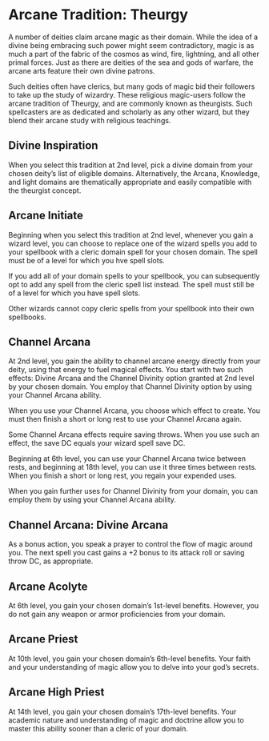 # Arcane Tradition: Theurgy
A number of deities claim arcane magic as their domain. While the idea of a divine being embracing such power might seem contradictory, magic is as much a part of the fabric of the cosmos as wind, fire, lightning, and all other primal forces. Just as there are deities of the sea and gods of warfare, the arcane arts feature their own divine patrons.

Such deities often have clerics, but many gods of magic bid their followers to take up the study of wizardry. These religious magic-­users follow the arcane tradition of Theurgy, and are commonly known as theurgists. Such spellcasters are as dedicated and scholarly as any other wizard, but they blend their arcane study with religious teachings.

## Divine Inspiration
When you select this tradition at 2nd level, pick a divine domain from your chosen deity’s list of eligible domains. Alternatively, the Arcana, Knowledge, and light domains are thematically appropriate and easily compatible with the theurgist concept.

## Arcane Initiate
Beginning when you select this tradition at 2nd level, whenever you gain a wizard level, you can choose to replace one of the wizard spells you add to your spellbook with a cleric domain spell for your chosen domain. The spell must be of a level for which you hve spell slots. 

If you add all of your domain spells to your spellbook, you can subsequently opt to add any spell from the cleric spell list instead. The spell must still be of a level for which you have spell slots. 

Other wizards cannot copy cleric spells from your spellbook into their own spellbooks.

## Channel Arcana
At 2nd level, you gain the ability to channel arcane energy directly from your deity, using that energy to fuel magical effects. You start with two such effects: Divine Arcana and the Channel Divinity option granted at 2nd level by your chosen domain. You employ that Channel Divinity option by using your Channel Arcana ability.

When you use your Channel Arcana, you choose which effect to create. You must then finish a short or long rest to use your Channel Arcana again. 

Some Channel Arcana effects require saving throws. When you use such an effect, the save DC equals your wizard spell save DC.

Beginning at 6th level, you can use your Channel Arcana twice between rests, and beginning at 18th level, you can use it three times between rests. When you finish a short or long rest, you regain your expended uses.

When you gain further uses for Channel Divinity from your domain, you can employ them by using your Channel Arcana ability.

## Channel Arcana: Divine Arcana
As a bonus action, you speak a prayer to control the flow of magic around you. The next spell you cast gains a +2 bonus to its attack roll or saving throw DC, as appropriate.

## Arcane Acolyte
At 6th level, you gain your chosen domain’s 1st-­level benefits. However, you do not gain any weapon or armor  proficiencies from your domain.

## Arcane Priest
At 10th level, you gain your chosen domain’s 6th-­level benefits. Your faith and your understanding of magic allow you to delve into your god’s secrets. 

## Arcane High Priest
At 14th level, you gain your chosen domain’s 17th-­level benefits. Your academic nature and understanding of magic and doctrine allow you to master this ability sooner than a cleric of your domain.
